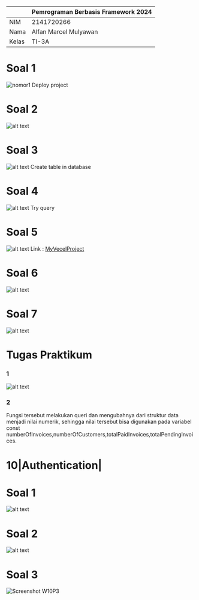 |  | Pemrograman Berbasis Framework 2024 |
| ----------- | --------- |
| NIM | 2141720266 |
| Nama | Alfan Marcel Mulyawan |
| Kelas | TI-3A |

# Soal 1
![nomor1](nomor1.png)
Deploy project

# Soal 2
![alt text](nomor2.png)

# Soal 3
![alt text](nomor3.png)
Create table in database

# Soal 4
![alt text](nomor4.png)
Try query

# Soal 5
![alt text](nomor5.png)
Link : [MyVecelProject](https://09-nextjs-database-kappa-beryl.vercel.app/)

# Soal 6
![alt text](nomor6.png)

# Soal 7
![alt text](nomor7.png)

# Tugas Praktikum
### 1
![alt text](prak1.png)
### 2
Fungsi tersebut melakukan queri dan mengubahnya dari struktur data menjadi nilai numerik, sehingga nilai tersebut bisa digunakan pada variabel const numberOfInvoices,numberOfCustomers,totalPaidInvoices,totalPendingInvoices.

# 10|Authentication|

# Soal 1
![alt text](10-1.png)

# Soal 2
![alt text](10-2.png)

# Soal 3
![Screenshot W10P3](10-3.gif)
